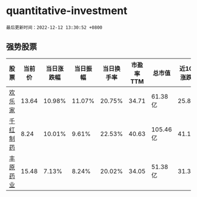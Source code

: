 # quantitative-investment

`最后更新时间：2022-12-12 13:30:52 +0800`

## 强势股票

|股票|当前价|当日涨跌幅|当日振幅|当日换手率|市盈率TTM|总市值|近10日涨跌幅|
|----|----|----|----|----|----|----|----|
|[欢乐家](https://xueqiu.com/S/SZ300997)|13.64|10.98%|11.07%|20.75%|34.71|61.38亿|25.83%|
|[千红制药](https://xueqiu.com/S/SZ002550)|8.24|10.01%|9.61%|22.53%|40.63|105.46亿|41.1%|
|[丰原药业](https://xueqiu.com/S/SZ000153)|15.48|7.13%|8.24%|20.02%|34.05|51.38亿|31.3%|
